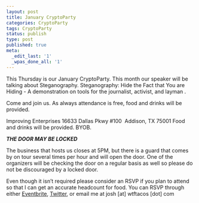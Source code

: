 ```yaml
---
layout: post
title: January CryptoParty
categories: CryptoParty
tags: CryptoParty
status: publish
type: post
published: true
meta:
  _edit_last: '1'
  _wpas_done_all: '1'
---
```


This Thursday is our January CryptoParty. This month our speaker will be talking about Steganography. Steganography: Hide the Fact that You are Hiding - A demonstration on tools for the journalist, activist, and layman .

Come and join us. As always attendance is free, food and drinks will be provided.

Improving Enterprises
16633 Dallas Pkwy #100  Addison, TX 75001
Food and drinks will be provided. BYOB.

*****THE DOOR MAY BE LOCKED*****

The business that hosts us closes at 5PM, but there is a guard that comes by on tour several times per hour and will open the door. One of the organizers will be checking the door on a regular basis as well so please do not be discouraged by a locked door.

Even though it isn’t required please consider an RSVP if you plan to attend so that I can get an accurate headcount for food. You can RSVP through either <a title="CryptoParty DFW Eventbrite" href="https://www.eventbrite.com/e/cryptoparty-dfw-tickets-6480317805" target="_blank">Eventbrite</a>, <a title="Twitter" href="https://twitter.com/scottjosh" target="_blank">Twitter</a>, or email me at josh [at] wtftacos [dot] com

